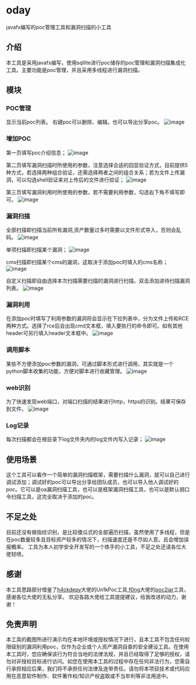 # oday
javafx编写的poc管理工具和漏洞扫描的小工具
## 介绍

本工具是采用javafx编写，使用sqllite进行poc储存的poc管理和漏洞扫描集成化工具。主要功能是poc管理，并且采用多线程进行漏洞扫描。

## 模块

### POC管理
显示当前poc列表。
右键poc可以删除、编辑。也可以导出分享poc。
![image](https://user-images.githubusercontent.com/62692103/227555382-9616d174-5b77-44a6-ab3b-3b3a2dc221a3.png)

### 增加POC

第一页填写poc介绍信息；
![image](https://user-images.githubusercontent.com/62692103/227555750-0bad2fb0-567b-4f5c-885b-022822f59e6a.png)

第二页填写漏洞扫描时所使用的参数，注意选择合适的回显验证方式，目前提供5种方式，若选择两种组合验证，还需选择两者之间的组合关系；若为文件上传漏洞，可以勾选shell验证来对上传后的文件进行验证；
![image](https://user-images.githubusercontent.com/62692103/227555807-c1997a5f-7dff-4850-bf3c-bd8032f16b4f.png)

第三页填写漏洞利用时所使用的参数，若不需要利用参数，勾选右下角不填写即可。
![image](https://user-images.githubusercontent.com/62692103/227555845-b596b638-a919-4bf7-806c-d5d95f9268b1.png)

### 漏洞扫描

全部扫描即扫描当前所有漏洞,资产数量过多时需要以文件形式导入，否则会乱码。
![image](https://user-images.githubusercontent.com/62692103/227560669-e20377aa-c156-4c9d-ac24-99d9dde9f655.png)

单项扫描即扫描某个漏洞；
![image](https://user-images.githubusercontent.com/62692103/227560870-5495d20d-dbb8-41d7-95f4-7917ab9a6403.png)

cms扫描即扫描某个cms的漏洞，这取决于添加poc时填入的cms名称；
![image](https://user-images.githubusercontent.com/62692103/227561076-d8756227-d1c8-4942-b7ca-9ceec93236d3.png)


自定义扫描即自由选择本次扫描需要扫描的漏洞进行扫描，双击添加进待扫描漏洞列表。
![image](https://user-images.githubusercontent.com/62692103/227561636-1c1e850f-bd24-4df5-9582-f9abd6685104.png)


### 漏洞利用

在添加poc时填写了利用参数的漏洞将会显示在下拉列表中，分为文件上传和RCE两种方式。选择了rce后会出现cmd文本框，填入要执行的命令即可。如有其他header可另行填入header文本框中。
![image](https://user-images.githubusercontent.com/62692103/227561841-b3aaaa2c-1380-4633-a555-9076fcbd91bd.png)

### 调用脚本

某些不方便添加poc参数的漏洞，可通过脚本形式进行调用，其实就是一个python脚本收集的功能，方便对脚本进行收藏管理。
![image](https://user-images.githubusercontent.com/62692103/227562630-cf1f9bce-3650-4600-b9c0-7cc9b596bbb2.png)


### web识别

为了快速发现web端口，对端口扫描的结果进行http，https的识别。结果可保存到文件。
![image](https://user-images.githubusercontent.com/62692103/227564493-201fc021-7ce9-4427-9749-5e699d953124.png)

### Log记录
每次扫描都会在根目录下log文件夹内的log文件内写入记录；
![image](https://user-images.githubusercontent.com/62692103/227563320-97e9078f-04c0-4e8d-9d56-1a7fc4743a83.png)

## 使用场景

这个工具可以看作一个简单的漏洞扫描框架，需要扫描什么漏洞，就可以自己进行调试添加；调试好的poc可以导出分享给团队成员，也可以导入他人调试好的poc。它可以是oa漏洞扫描工具，也可以是框架漏洞扫描工具，也可以是默认弱口令扫描工具，这完全取决于添加的poc。

## 不足之处

目前还没有做指纹识别，是比较傻瓜式的全部遍历扫描，虽然使用了多线程，但是在poc数量较多且目标资产较多的情况下，扫描速度还是不尽如人意。且会增加误报概率。
工具为本人初学安全开发写的一个练手的小工具，不足之处还请各位大佬轻喷。

## 感谢

本工具思路部分借鉴了[h4ckdepy](https://github.com/h4ckdepy)大佬的Un1kPoc工具,[f0ng](https://github.com/f0ng)大佬的[poc2jar](https://github.com/f0ng/poc2jar)工具，感谢各位大佬的无私分享。
欢迎各路大佬给工具提提建议，给我改进的动力，谢谢！

## 免责声明

本工具的截图所进行演示均在本地环境或授权情况下进行，且本工具不包含任何权限级别的漏洞利用poc，仅作为企业或个人资产漏洞自查的安全建设工具。在使用本工具时，您应确保该行为符合当地的法律法规，并且已经取得了足够的授权，请勿对非授权目标进行访问。如您在使用本工具的过程中存在任何非法行为，您需自行承担相应后果，我们将不承担任何法律及连带责任。请勿将本项目技术或代码应用在恶意软件制作、软件著作权/知识产权盗取或不当牟利等非法用途中。
